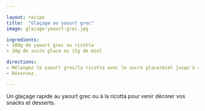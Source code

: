 ```yaml
---

layout: recipe
title:  "Glaçage au yaourt grec"
image: glacage-yaourt-grec.jpg

ingredients:
- 100g de yaourt grec ou ricotta
- 20g de sucre glace ou 15g de miel

directions:
- Mélangez le yaourt grec/la ricotta avec le sucre glace/miel jusqu'à ce qu'il n'y ait plus de grumeau.
- Réservez.

---
```


Un glaçage rapide au yaourt grec ou à la ricotta pour venir décorer vos snacks et desserts.